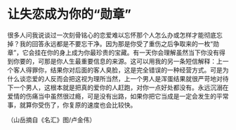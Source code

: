 # 让失恋成为你的“勋章”

很多人问我说谈过一次刻骨铭心的恋爱难以忘怀那个人怎么办或怎样才能彻底忘掉？我的回答永远都是不要忘干净。因为那是你受了重伤之后争取来的一枚“勋章”，它会挂在你的身上成为你最珍贵的宝藏。有一天你会理解虽然当下你没有得到你要的，可那是你人生最重要信息的来源。这可以用我的另一条短信解释：上一个客人得罪你，结果你对后面的客人臭脸，这是完全错误的一种经营方式。可是为什么谈恋爱的人反而会把这视为理所当然，上一个男人是浑蛋结果就很严苛地对待下一个男人，这根本就是把真的爱你的人赶跑，对你一点好处都没有。永远沉溺在爱情的伤痛当中虽然很过瘾，可是没有出路，如果你把它当成是一定会发生的平常事，就算你受伤了，你复原的速度也会比较快。

（山岳摘自《名汇》图/卢金伟）